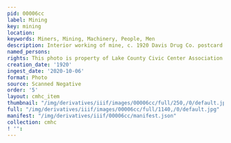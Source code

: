 ```yaml
---
pid: 00006cc
label: Mining
key: mining
location: 
keywords: Miners, Mining, Machinery, People, Men
description: Interior working of mine, c. 1920 Davis Drug Co. postcard
named_persons: 
rights: This photo is property of Lake County Civic Center Association.
creation_date: '1920'
ingest_date: '2020-10-06'
format: Photo
source: Scanned Negative
order: '5'
layout: cmhc_item
thumbnail: "/img/derivatives/iiif/images/00006cc/full/250,/0/default.jpg"
full: "/img/derivatives/iiif/images/00006cc/full/1140,/0/default.jpg"
manifest: "/img/derivatives/iiif/00006cc/manifest.json"
collection: cmhc
! '': 
---
```

